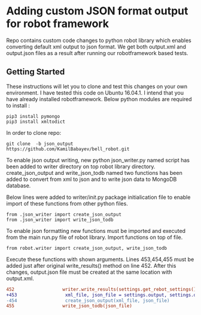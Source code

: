 #  Adding custom JSON format output for robot framework 

Repo contains custom code changes to python robot library
which enables converting default xml output to json format.
We get both output.xml and output.json files as a result 
after running our robotframework based tests.

## Getting Started
These instructions will let you to clone and test this changes on your own environment.
I have tested this code on Ubuntu 16.04.1. I intend that you have already installed robotframework.
Below python modules are required to install :

```
pip3 install pymongo
pip3 install xmltodict
```
In order to clone repo:
```
git clone  -b json_output https://github.com/KamilBabayev/bell_robot.git
```

To enable json output writing, new python  json_writer.py named script has been added to
writer directory on top robot library directory.  create_json_output and write_json_todb named two
functions has been added to convert from xml to json and to write json data to MongoDB database.

Below lines were added to writer/_init_.py package initialication file to enable import of these functions
from other python files.

```
from .json_writer import create_json_output
from .json_writer import write_json_todb
```

To enable json formatting new functions must be imported and executed from the main run.py file of robot library.
Import functions on top of file.

```
from robot.writer import create_json_output, write_json_todb
```

Execute these functions with shown arguments. Lines 453,454,455 must be added just after original write_results()
method on line 452. After this changes, output.json file must be created at the same location with output.xml.

```diff
452                  writer.write_results(settings.get_rebot_settings())
+453                  xml_file, json_file = settings.output, settings.output_directory + "/output.json"
-454                  create_json_output(xml_file, json_file)
455                  write_json_todb(json_file)
```




